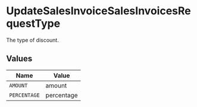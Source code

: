 # UpdateSalesInvoiceSalesInvoicesRequestType

The type of discount.


## Values

| Name         | Value        |
| ------------ | ------------ |
| `AMOUNT`     | amount       |
| `PERCENTAGE` | percentage   |